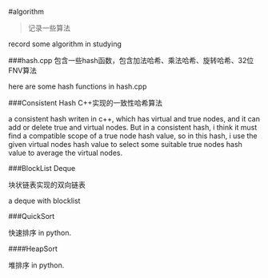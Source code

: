 #algorithm
>记录一些算法

record some algorithm in studying


###hash.cpp
包含一些hash函数，包含加法哈希、乘法哈希、旋转哈希、32位FNV算法

here are some hash functions in hash.cpp

###Consistent Hash
C++实现的一致性哈希算法

a consistent hash writen in c++, which has virtual and true nodes, and it can add or delete true and virtual nodes.
But in a consistent hash, i think it must find a compatible scope of a true node hash value, so in this hash, i use
the given virtual nodes hash value to select some suitable true nodes hash value to average the virtual nodes.

###BlockList Deque

块状链表实现的双向链表

a deque with blocklist

###QuickSort

快速排序 in python.

####HeapSort

堆排序 in python.
